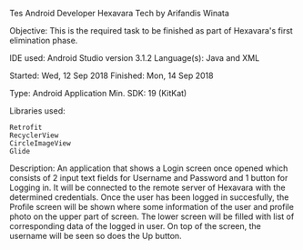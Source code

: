 Tes Android Developer Hexavara Tech by Arifandis Winata

Objective: This is the required task to be finished as part of Hexavara's first elimination phase.

IDE used: Android Studio version 3.1.2 Language(s): Java and XML

Started: Wed, 12 Sep 2018 Finished: Mon, 14 Sep 2018

Type: Android Application Min. SDK: 19 (KitKat)

Libraries used:

    Retrofit
    RecyclerView
    CircleImageView
    Glide

Description: An application that shows a Login screen once opened which consists of 2 input text fields for Username and Password and 1 button for Logging in. It will be connected to the remote server of Hexavara with the determined credentials. Once the user has been logged in succesfully, the Profile screen will be shown where some information of the user and profile photo on the upper part of screen. The lower screen will be filled with list of corresponding data of the logged in user. On top of the screen, the username will be seen so does the Up button.
